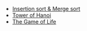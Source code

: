 - [Insertion sort & Merge sort](./sorting.py)
- [Tower of Hanoi](./tower_of_hanoi.py)
- [The Game of Life](./game_of_life.py)
